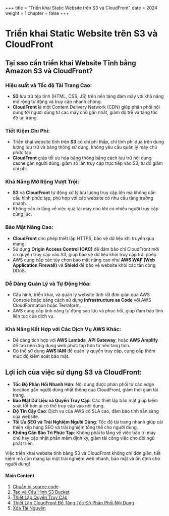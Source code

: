 +++
title = "Triển khai Static Website trên S3 và CloudFront"
date = 2024
weight = 1
chapter = false
+++

# Triển khai Static Website trên S3 và CloudFront

## Tại sao cần triển khai Website Tĩnh bằng Amazon S3 và CloudFront?

### Hiệu suất và Tốc độ Tải Trang Cao:

- **S3** lưu trữ tệp tĩnh (HTML, CSS, JS) trên nền tảng đám mây với khả năng mở rộng tự động và truy cập nhanh chóng.
- **CloudFront** là một Content Delivery Network (CDN) giúp phân phối nội dung tới người dùng từ các máy chủ gần nhất, giảm độ trễ và tăng tốc độ tải trang.

### Tiết Kiệm Chi Phí:

- Triển khai website tĩnh trên **S3** có chi phí thấp, chỉ tính phí dựa trên dung lượng lưu trữ và băng thông sử dụng, không yêu cầu quản lý máy chủ phức tạp.
- **CloudFront** giúp tối ưu hóa băng thông bằng cách lưu trữ nội dung cache gần người dùng, giảm số lần truy cập trực tiếp vào S3, từ đó giảm chi phí.

### Khả Năng Mở Rộng Vượt Trội:

- **S3** và **CloudFront** tự động xử lý lưu lượng truy cập lớn mà không cần cấu hình phức tạp, phù hợp với các website có nhu cầu tăng trưởng nhanh.
- Không cần lo lắng về việc quá tải máy chủ khi có nhiều người truy cập cùng lúc.

### Bảo Mật Nâng Cao:

- **CloudFront** cho phép thiết lập HTTPS, bảo vệ dữ liệu khi truyền qua mạng.
- Sử dụng **Origin Access Control (OAC)** để đảm bảo chỉ CloudFront mới có quyền truy cập vào S3, giúp bảo vệ dữ liệu khỏi truy cập trái phép.
- AWS cung cấp các tùy chọn bảo mật nâng cao như **AWS WAF (Web Application Firewall)** và **Shield** để bảo vệ website khỏi các tấn công DDoS.

### Dễ Dàng Quản Lý và Tự Động Hóa:

- Cấu hình, triển khai, và quản lý website tĩnh rất đơn giản qua AWS Console hoặc bằng cách sử dụng **Infrastructure as Code** với AWS CloudFormation hoặc Terraform.
- AWS cung cấp tính năng tự động sao lưu và phục hồi, giúp đảm bảo tính liên tục của dịch vụ.

### Khả Năng Kết Hợp với Các Dịch Vụ AWS Khác:

- Dễ dàng tích hợp với **AWS Lambda**, **API Gateway**, hoặc **AWS Amplify** để tạo nên ứng dụng web phức tạp hơn từ nền tảng tĩnh.
- Có thể sử dụng **AWS IAM** để quản lý quyền truy cập, cung cấp thêm mức độ kiểm soát bảo mật.

## Lợi ích của việc sử dụng S3 và CloudFront:

- **Tốc Độ Phản Hồi Nhanh Hơn**: Nội dung được phân phối từ các edge location gần người dùng nhất thông qua CloudFront, giảm thời gian tải trang.
- **Bảo Mật Dữ Liệu và Quyền Truy Cập**: Các thiết lập bảo mật giúp kiểm soát tốt hơn ai có thể truy cập vào nội dung.
- **Độ Tin Cậy Cao**: Dịch vụ của AWS có SLA cao, đảm bảo tính sẵn sàng của website.
- **Tối Ưu SEO và Trải Nghiệm Người Dùng**: Tốc độ tải trang nhanh giúp cải thiện xếp hạng SEO và trải nghiệm tổng thể cho người dùng.
- **Không Cần Bảo Trì Phức Tạp**: Không phải lo lắng về việc bảo trì máy chủ hay cập nhật phần mềm định kỳ, giảm tải công việc cho đội ngũ phát triển.

Việc triển khai website tĩnh bằng S3 và CloudFront không chỉ đơn giản, tiết kiệm mà còn mang lại một trải nghiệm web nhanh, bảo mật và ổn định cho người dùng!

#### Main Content

1. [Chuẩn bị source code](1-Prepare-source-code/)
2. [Tạo và Cấu Hình S3 Bucket](2-Create-s3-bucket-upload-file/)
3. [Thiết Lập Quyền Truy Cập](3-Config-permission-s3-bucket/)
4. [Thiết Lập CloudFront Để Tăng Tốc Độ Phân Phối Nội Dung](4-Create-cloudFront-distribution/)
5. [Xóa Tài Nguyên](5-Clear-resources/)
<!-- need to remove parenthesis for path in Hugo 0.88.1 for Windows-->
